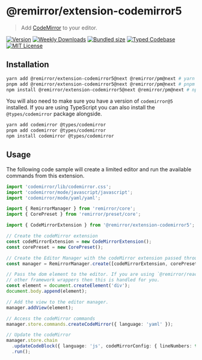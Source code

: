 # @remirror/extension-codemirror5

> Add [CodeMirror](https://codemirror.net/) to your editor.

[![Version][version]][npm] [![Weekly Downloads][downloads-badge]][npm] [![Bundled size][size-badge]][size] [![Typed Codebase][typescript]](#) [![MIT License][license]](#)

[version]: https://flat.badgen.net/npm/v/@remirror/extension-codemirror5/next
[npm]: https://npmjs.com/package/@remirror/extension-codemirror5/v/next
[license]: https://flat.badgen.net/badge/license/MIT/purple
[size]: https://bundlephobia.com/result?p=@remirror/extension-codemirror5@next
[size-badge]: https://flat.badgen.net/bundlephobia/minzip/@remirror/extension-codemirror5@next
[typescript]: https://flat.badgen.net/badge/icon/TypeScript?icon=typescript&label
[downloads-badge]: https://badgen.net/npm/dw/@remirror/extension-codemirror5/red?icon=npm

## Installation

```bash
yarn add @remirror/extension-codemirror5@next @remirror/pm@next # yarn
pnpm add @remirror/extension-codemirror5@next @remirror/pm@next # pnpm
npm install @remirror/extension-codemirror5@next @remirror/pm@next # npm
```

You will also need to make sure you have a version of `codemirror@5` installed. If you are using TypeScript you can also install the `@types/codemirror` package alongside.

```bash
yarn add codemirror @types/codemirror
pnpm add codemirror @types/codemirror
npm install codemirror @types/codemirror
```

## Usage

The following code sample will create a limited editor and run the available commands from this extension.

```ts
import 'codemirror/lib/codemirror.css';
import 'codemirror/mode/javascript/javascript';
import 'codemirror/mode/yaml/yaml';

import { RemirrorManager } from 'remirror/core';
import { CorePreset } from 'remirror/preset/core';

import { CodeMirrorExtension } from '@remirror/extension-codemirror5';

// Create the codeMirror extension
const codeMirrorExtension = new CodeMirrorExtension();
const corePreset = new CorePreset();

// Create the Editor Manager with the codeMirror extension passed through.
const manager = RemirrorManager.create([codeMirrorExtension, corePreset]);

// Pass the dom element to the editor. If you are using `@remirror/react` or
// other framework wrappers then this is handled for you.
const element = document.createElement('div');
document.body.append(element);

// Add the view to the editor manager.
manager.addView(element);

// Access the codeMirror commands
manager.store.commands.createCodeMirror({ language: 'yaml' });

// Update the codeMirror
manager.store.chain
  .updateCodeBlock({ language: 'js', codeMirrorConfig: { lineNumbers: true } })
  .run();
```
